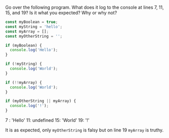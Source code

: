 Go over the following program.
What does it log to the console at lines 7, 11, 15, and 19? Is it what you expected? Why or why not?
```js
const myBoolean = true;
const myString = 'hello';
const myArray = [];
const myOtherString = '';

if (myBoolean) {
  console.log('Hello');
}

if (!myString) {
  console.log('World');
}

if (!!myArray) {
  console.log('World');
}

if (myOtherString || myArray) {
  console.log('!');
}
```

7 : 'Hello'
11:  undefined
15: 'World'
19: '!'

It is as expected, only `myOtherString` is falsy but on line 19 `myArray` is truthy.